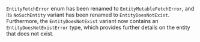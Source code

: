 `EntityFetchError` enum has been renamed to `EntityMutableFetchError`, and its `NoSuchEntity` variant has been renamed to `EntityDoesNotExist`. Furthermore, the `EntityDoesNotExist` variant now contains an `EntityDoesNotExistError` type, which provides further details on the entity that does not exist.
